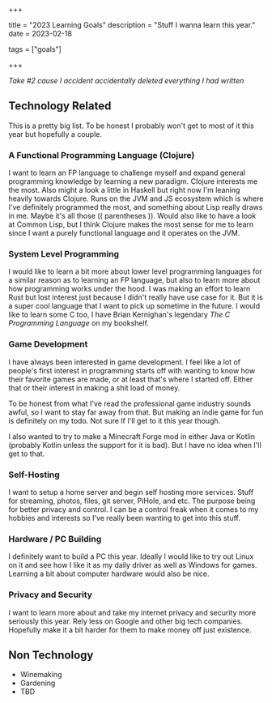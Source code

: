 +++

title = "2023 Learning Goals"
description = "Stuff I wanna learn this year."
date = 2023-02-18

tags = ["goals"]

+++

*Take #2 cause I accident accidentally  deleted everything I had written*

## Technology Related

This is a pretty big list. To be honest I probably won't get to most of it this year but hopefully a couple.

### A Functional Programming Language (Clojure)

I want to learn an FP language to challenge myself and expand general programming knowledge by learning a new paradigm. Clojure interests me the most. Also might a look a little in Haskell but right now I'm leaning heavily towards Clojure. Runs on the JVM and JS ecosystem which is where I've definitely programmed the most, and something about Lisp really draws in me. Maybe it's all those (( parentheses )). Would also like to have a look at Common Lisp, but I think Clojure makes the most sense for me to learn since I want a purely functional language and it operates on the JVM. 

### System Level Programming

I would like to learn a bit more about lower level programming languages for a similar reason as to learning an FP language, but also to learn more about how programming works under the hood. I was making an effort to learn Rust but lost interest just because I didn't really have use case for it. But it is a super cool language that I want to pick up sometime in the future. I would like to learn some C too, I have Brian Kernighan's legendary *The C Programming Language* on my bookshelf.

### Game Development

I have always been interested in game development. I feel like a lot of people's first interest in programming starts off with wanting to know how their favorite games are made, or at least that's where I started off. Either that or their interest in making a shit load of money. 

To be honest from what I've read the professional game industry sounds awful, so I want to stay far away from that. But making an indie game for fun is definitely on my todo. Not sure If I'll get to it this year though.

I also wanted to try to make a Minecraft Forge mod in either Java or Kotlin (probably Kotlin unless the support for it is bad). But I have no idea when I'll get to that.

### Self-Hosting

I want to setup a home server and begin self hosting more services. Stuff for streaming, photos, files, git server, PiHole, and etc. The purpose being for better privacy and control. I can be a control freak when it comes to my hobbies and interests so I've really been wanting to get into this stuff.

### Hardware / PC Building

I definitely want to build a PC this year. Ideally I would like to try out Linux on it and see how I like it as my daily driver as well as Windows for games. Learning a bit about computer hardware would also be nice.

### Privacy and Security

I want to learn more about and take my internet privacy and security more seriously this year. Rely less on Google and other big tech companies. Hopefully make it a bit harder for them to make money off just existence.

## Non Technology
- Winemaking
- Gardening
- TBD
